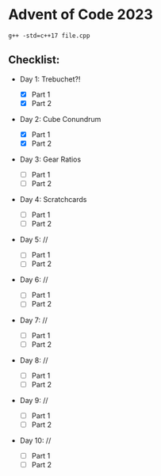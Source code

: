 # Advent of Code 2023

```
g++ -std=c++17 file.cpp
```

## Checklist:

- Day 1: Trebuchet?!

  - [x] Part 1
  - [x] Part 2

- Day 2: Cube Conundrum

  - [x] Part 1
  - [x] Part 2

- Day 3: Gear Ratios

  - [ ] Part 1
  - [ ] Part 2

- Day 4: Scratchcards

  - [ ] Part 1
  - [ ] Part 2

- Day 5: //

  - [ ] Part 1
  - [ ] Part 2

- Day 6: //

  - [ ] Part 1
  - [ ] Part 2

- Day 7: //

  - [ ] Part 1
  - [ ] Part 2

- Day 8: //

  - [ ] Part 1
  - [ ] Part 2

- Day 9: //

  - [ ] Part 1
  - [ ] Part 2

- Day 10: //
  - [ ] Part 1
  - [ ] Part 2
